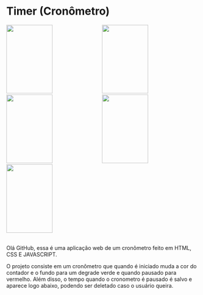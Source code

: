 <h1>Timer (Cronômetro)</h1>
<div>
  <img width="49%" height="180em" src="https://user-images.githubusercontent.com/98619044/191136809-b92f8236-5d0e-4122-8bc6-3e212b820a65.png">
  <img width="49%" height="180em" src="https://user-images.githubusercontent.com/98619044/191136811-007d6ea9-84e1-4e10-9c86-ef6a4e302979.png">
  <img width="49%" height="180em" src="https://user-images.githubusercontent.com/98619044/191136813-3c4627bf-8df2-49c7-a8fc-0626e2e975b3.png">
  <img width="49%" height="180em" src="https://user-images.githubusercontent.com/98619044/191136814-3842e328-1d25-4eab-8578-d81a9f1534d1.png">
  <img width="49%" height="180em" src="(https://user-images.githubusercontent.com/98619044/191136815-49f832bf-1b31-4a54-8d50-4a4bee5ca255.png">
</div><br>

<p>Olá GitHub, essa é uma aplicação web de um cronômetro feito em HTML, CSS E JAVASCRIPT.</p>
<p>O projeto consiste em um cronômetro que quando é iniciado muda a cor do contador e o fundo para um degrade verde e quando pausado para vermelho. Além disso, o tempo quando o cronometro é pausado é salvo e aparece logo abaixo, podendo ser deletado caso o usuário queira.</p>
